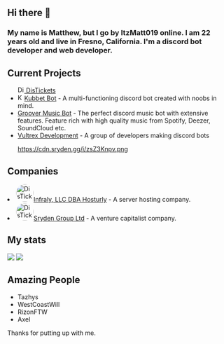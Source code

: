 ## Hi there 👋

<h3>My name is Matthew, but I go by ItzMatt019 online. I am 22 years old and live in Fresno, California. I'm a discord bot developer and web developer.</h3>

<h2>Current Projects</h2>
<ul>
<a href="https://distickets.com/"><img alt="DisTickets Logo" title="DisTickets Logo" height="15" width="15" src="https://distickets.com/assets/img/logo.png"> DisTickets</a>
  <li><a href="https://kubbet.com"><img alt="Kubbet Logo" title="Kubbet Logo" height="15" width="15" src="https://cdn.sryden.gg/i/zsZ3Knpv.png">Kubbet Bot</a> - A multi-functioning discord bot created with noobs in mind.</li>
  <li><a href="https://grooverbot.com">Groover Music Bot</a> - The perfect discord music bot with extensive features. Feature rich with high quality music from Spotify, Deezer, SoundCloud etc.</li>
  <li><a href="https://vultrex.dev">Vultrex Development</a> - A group of developers making discord bots</li>

  https://cdn.sryden.gg/i/zsZ3Knpv.png
</ul>

<h2>Companies</h2>
  <li><a href="https://hosturly.com"><img alt="DisTickets Logo" title="DisTickets Logo" height="40" width="40" style="border-radius:50%" src="https://cdn.sryden.gg/i/ilkSbNjP.png">Infraly, LLC DBA Hosturly</a> - A server hosting company.</li>
  <li><a href="https://sryden.gg"><img alt="DisTickets Logo" title="DisTickets Logo" height="40" width="40" style="border-radius:50%" src="https://cdn.sryden.gg/i/ilkSbNjP.png">Sryden Group Ltd</a> - A venture capitalist company.</li>

<h2>My stats</h2>
<img src="https://github-readme-stats.vercel.app/api?username=itzmatt019&show_icons=true&theme=radical&count_private=true&include_all_commits=true">
<img src="https://github-readme-stats.vercel.app/api/top-langs/?username=itzmatt019&theme=radical&layout=compact">

<h2>Amazing People</h2>
<ul>
  <li>Tazhys</li>
  <li>WestCoastWill</li>
  <li>RizonFTW</li>
  <li>Axel</li>
</ul>

Thanks for putting up with me.